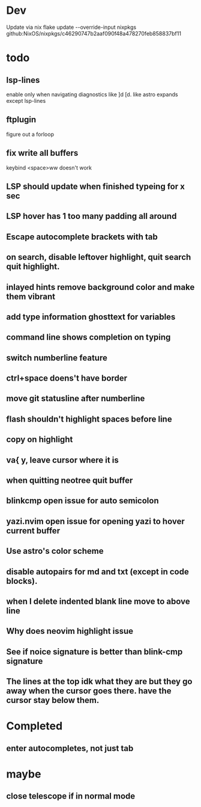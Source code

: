 # Dev
Update via nix flake update --override-input nixpkgs github:NixOS/nixpkgs/c46290747b2aaf090f48a478270feb858837bf11

# todo

## lsp-lines
enable only when navigating diagnostics like ]d \[d. like astro expands except lsp-lines

## ftplugin
figure out a forloop

## fix write all buffers
keybind \<space>ww doesn't work

## LSP should update when finished typeing for x sec
## LSP hover has 1 too many padding all around
## Escape autocomplete brackets with tab
## on search, disable leftover highlight, quit search quit highlight.
## inlayed hints remove background color and make them vibrant
## add type information ghosttext for variables
## command line shows completion on typing
## switch numberline feature
## ctrl+space doens't have border
## move git statusline after numberline
## flash shouldn't highlight spaces before line
## copy on highlight
## va{ y, leave cursor where it is
## when quitting neotree quit buffer
## blinkcmp open issue for auto semicolon
## yazi.nvim open issue for opening yazi to hover current buffer
## Use astro's color scheme
## disable autopairs for md and txt (except in code blocks).
## when I delete indented blank line move to above line
## Why does neovim highlight issue
## See if noice signature is better than blink-cmp signature
## The lines at the top idk what they are but they go away when the cursor goes there. have the cursor stay below them.

# Completed

## enter autocompletes, not just tab

# maybe

## close telescope if in normal mode
